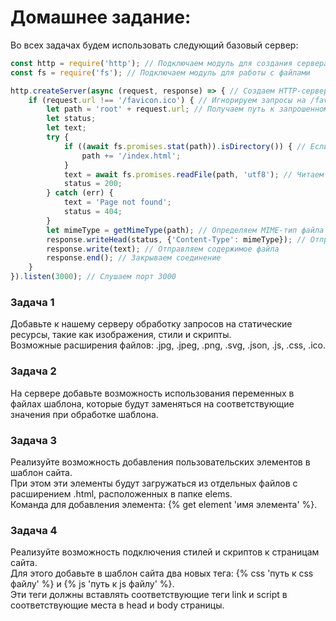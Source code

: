 # Домашнее задание:

Во всех задачах будем использовать следующий базовый сервер:

```js
const http = require('http'); // Подключаем модуль для создания сервера
const fs = require('fs'); // Подключаем модуль для работы с файлами

http.createServer(async (request, response) => { // Создаем HTTP-сервер
    if (request.url !== '/favicon.ico') { // Игнорируем запросы на /favicon.ico
        let path = 'root' + request.url; // Получаем путь к запрошенному файлу
        let status;
        let text;
        try {
            if ((await fs.promises.stat(path)).isDirectory()) { // Если это директория, то ищем index.html
                path += '/index.html';
            }
            text = await fs.promises.readFile(path, 'utf8'); // Читаем файл
            status = 200;
        } catch (err) {
            text = 'Page not found';
            status = 404;
        }
        let mimeType = getMimeType(path); // Определяем MIME-тип файла
        response.writeHead(status, {'Content-Type': mimeType}); // Отправляем заголовок ответа
        response.write(text); // Отправляем содержимое файла
        response.end(); // Закрываем соединение
    }
}).listen(3000); // Слушаем порт 3000
```

### Задача 1

Добавьте к нашему серверу обработку запросов на статические ресурсы, такие как изображения, стили и скрипты.\
Возможные расширения файлов: .jpg, .jpeg, .png, .svg, .json, .js, .css, .ico.

### Задача 2

На сервере добавьте возможность использования переменных в файлах шаблона, которые будут заменяться на соответствующие значения при обработке шаблона.

### Задача 3

Реализуйте возможность добавления пользовательских элементов в шаблон сайта.\
При этом эти элементы будут загружаться из отдельных файлов с расширением .html, расположенных в папке elems.\
Команда для добавления элемента: {% get element 'имя элемента' %}.

### Задача 4

Реализуйте возможность подключения стилей и скриптов к страницам сайта. \
Для этого добавьте в шаблон сайта два новых тега: {% css 'путь к css файлу' %} и {% js 'путь к js файлу' %}. \
Эти теги должны вставлять соответствующие теги link и script в соответствующие места в head и body страницы.